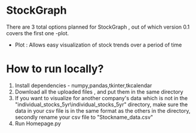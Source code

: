 # StockGraph
There are 3 total options planned for StockGraph , out of which version 0.1 covers the first one -plot.

- Plot : Allows easy visualization of stock trends over a period of time

# How to run locally?

1. Install dependencies - numpy,pandas,tkinter,tkcalendar
2. Download all the uploaded files , and put them in the same directory
3. If you want to visualize for another company's data which is not in the "individual_stocks_5yr\individual_stocks_5yr" directory, make sure the data in your csv file is in the same format as the others in the directory, secondly rename your csv file to "Stockname_data.csv"
4. Run Homepage.py
